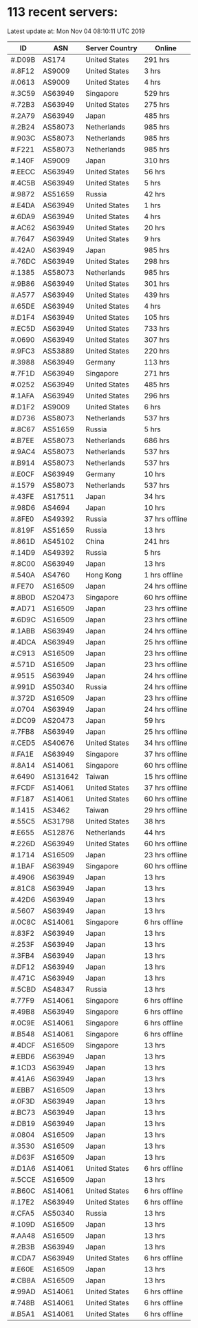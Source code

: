 # 113 recent servers:

Latest update at: Mon Nov 04 08:10:11 UTC 2019

| ID | ASN | Server Country | Online |
| -- | --- | -------------- | ------ |
| #.D09B | AS174 | United States | 291 hrs |
| #.8F12 | AS9009 | United States | 3 hrs |
| #.0613 | AS9009 | United States | 4 hrs |
| #.3C59 | AS63949 | Singapore | 529 hrs |
| #.72B3 | AS63949 | United States | 275 hrs |
| #.2A79 | AS63949 | Japan | 485 hrs |
| #.2B24 | AS58073 | Netherlands | 985 hrs |
| #.903C | AS58073 | Netherlands | 985 hrs |
| #.F221 | AS58073 | Netherlands | 985 hrs |
| #.140F | AS9009 | Japan | 310 hrs |
| #.EECC | AS63949 | United States | 56 hrs |
| #.4C5B | AS63949 | United States | 5 hrs |
| #.9872 | AS51659 | Russia | 42 hrs |
| #.E4DA | AS63949 | United States | 1 hrs |
| #.6DA9 | AS63949 | United States | 4 hrs |
| #.AC62 | AS63949 | United States | 20 hrs |
| #.7647 | AS63949 | United States | 9 hrs |
| #.42A0 | AS63949 | Japan | 985 hrs |
| #.76DC | AS63949 | United States | 298 hrs |
| #.1385 | AS58073 | Netherlands | 985 hrs |
| #.9B86 | AS63949 | United States | 301 hrs |
| #.A577 | AS63949 | United States | 439 hrs |
| #.65DE | AS63949 | United States | 4 hrs |
| #.D1F4 | AS63949 | United States | 105 hrs |
| #.EC5D | AS63949 | United States | 733 hrs |
| #.0690 | AS63949 | United States | 307 hrs |
| #.9FC3 | AS53889 | United States | 220 hrs |
| #.3988 | AS63949 | Germany | 113 hrs |
| #.7F1D | AS63949 | Singapore | 271 hrs |
| #.0252 | AS63949 | United States | 485 hrs |
| #.1AFA | AS63949 | United States | 296 hrs |
| #.D1F2 | AS9009 | United States | 6 hrs |
| #.D736 | AS58073 | Netherlands | 537 hrs |
| #.8C67 | AS51659 | Russia | 5 hrs |
| #.B7EE | AS58073 | Netherlands | 686 hrs |
| #.9AC4 | AS58073 | Netherlands | 537 hrs |
| #.B914 | AS58073 | Netherlands | 537 hrs |
| #.E0CF | AS63949 | Germany | 10 hrs |
| #.1579 | AS58073 | Netherlands | 537 hrs |
| #.43FE | AS17511 | Japan | 34 hrs |
| #.98D6 | AS4694 | Japan | 10 hrs |
| #.8FE0 | AS49392 | Russia | 37 hrs offline |
| #.819F | AS51659 | Russia | 13 hrs |
| #.861D | AS45102 | China | 241 hrs |
| #.14D9 | AS49392 | Russia | 5 hrs |
| #.8C00 | AS63949 | Japan | 13 hrs |
| #.540A | AS4760 | Hong Kong | 1 hrs offline |
| #.FE70 | AS16509 | Japan | 24 hrs offline |
| #.8B0D | AS20473 | Singapore | 60 hrs offline |
| #.AD71 | AS16509 | Japan | 23 hrs offline |
| #.6D9C | AS16509 | Japan | 23 hrs offline |
| #.1ABB | AS63949 | Japan | 24 hrs offline |
| #.4DCA | AS63949 | Japan | 25 hrs offline |
| #.C913 | AS16509 | Japan | 23 hrs offline |
| #.571D | AS16509 | Japan | 23 hrs offline |
| #.9515 | AS63949 | Japan | 24 hrs offline |
| #.991D | AS50340 | Russia | 24 hrs offline |
| #.372D | AS16509 | Japan | 23 hrs offline |
| #.0704 | AS63949 | Japan | 24 hrs offline |
| #.DC09 | AS20473 | Japan | 59 hrs |
| #.7FB8 | AS63949 | Japan | 25 hrs offline |
| #.CED5 | AS40676 | United States | 34 hrs offline |
| #.FA1E | AS63949 | Singapore | 37 hrs offline |
| #.8A14 | AS14061 | Singapore | 60 hrs offline |
| #.6490 | AS131642 | Taiwan | 15 hrs offline |
| #.FCDF | AS14061 | United States | 37 hrs offline |
| #.F187 | AS14061 | United States | 60 hrs offline |
| #.1415 | AS3462 | Taiwan | 29 hrs offline |
| #.55C5 | AS31798 | United States | 38 hrs |
| #.E655 | AS12876 | Netherlands | 44 hrs |
| #.226D | AS63949 | United States | 60 hrs offline |
| #.1714 | AS16509 | Japan | 23 hrs offline |
| #.1BAF | AS63949 | Singapore | 60 hrs offline |
| #.4906 | AS63949 | Japan | 13 hrs |
| #.81C8 | AS63949 | Japan | 13 hrs |
| #.42D6 | AS63949 | Japan | 13 hrs |
| #.5607 | AS63949 | Japan | 13 hrs |
| #.0C8C | AS14061 | Singapore | 6 hrs offline |
| #.83F2 | AS63949 | Japan | 13 hrs |
| #.253F | AS63949 | Japan | 13 hrs |
| #.3FB4 | AS63949 | Japan | 13 hrs |
| #.DF12 | AS63949 | Japan | 13 hrs |
| #.471C | AS63949 | Japan | 13 hrs |
| #.5CBD | AS48347 | Russia | 13 hrs |
| #.77F9 | AS14061 | Singapore | 6 hrs offline |
| #.49B8 | AS63949 | Singapore | 6 hrs offline |
| #.0C9E | AS14061 | Singapore | 6 hrs offline |
| #.B548 | AS14061 | Singapore | 6 hrs offline |
| #.4DCF | AS16509 | Singapore | 13 hrs |
| #.EBD6 | AS63949 | Japan | 13 hrs |
| #.1CD3 | AS63949 | Japan | 13 hrs |
| #.41A6 | AS63949 | Japan | 13 hrs |
| #.EBB7 | AS16509 | Japan | 13 hrs |
| #.0F3D | AS63949 | Japan | 13 hrs |
| #.BC73 | AS63949 | Japan | 13 hrs |
| #.DB19 | AS63949 | Japan | 13 hrs |
| #.0804 | AS16509 | Japan | 13 hrs |
| #.3530 | AS16509 | Japan | 13 hrs |
| #.D63F | AS16509 | Japan | 13 hrs |
| #.D1A6 | AS14061 | United States | 6 hrs offline |
| #.5CCE | AS16509 | Japan | 13 hrs |
| #.B60C | AS14061 | United States | 6 hrs offline |
| #.17E2 | AS63949 | United States | 6 hrs offline |
| #.CFA5 | AS50340 | Russia | 13 hrs |
| #.109D | AS16509 | Japan | 13 hrs |
| #.AA48 | AS16509 | Japan | 13 hrs |
| #.2B3B | AS63949 | Japan | 13 hrs |
| #.CDA7 | AS63949 | United States | 6 hrs offline |
| #.E60E | AS16509 | Japan | 13 hrs |
| #.CB8A | AS16509 | Japan | 13 hrs |
| #.99AD | AS14061 | United States | 6 hrs offline |
| #.748B | AS14061 | United States | 6 hrs offline |
| #.B5A1 | AS14061 | United States | 6 hrs offline |

